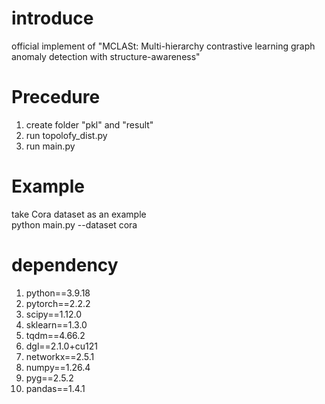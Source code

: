 # introduce  
official implement of "MCLASt: Multi-hierarchy contrastive learning graph anomaly detection with structure-awareness"
# Precedure  
1. create folder "pkl" and "result"
2. run topolofy_dist.py
3. run main.py
# Example  
take Cora dataset as an example  
python main.py --dataset cora
# dependency  
1. python==3.9.18
2. pytorch==2.2.2
3. scipy==1.12.0
4. sklearn==1.3.0
5. tqdm==4.66.2
6. dgl==2.1.0+cu121
7. networkx==2.5.1
8. numpy==1.26.4
9. pyg==2.5.2
10. pandas==1.4.1

